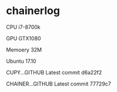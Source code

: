 # chainerlog


CPU i7-8700k

GPU GTX1080

Memoery 32M

Ubuntu 17.10



CUPY...GITHUB Latest commit d6a22f2  

CHAINER...GITHUB Latest commit 77729c7  
